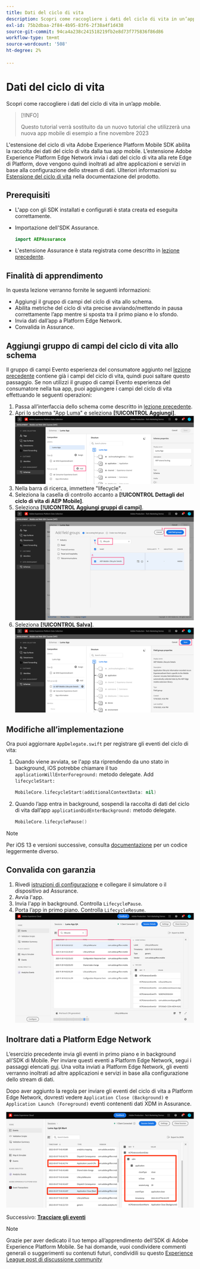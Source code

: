 ```yaml
---
title: Dati del ciclo di vita
description: Scopri come raccogliere i dati del ciclo di vita in un’app mobile.
exl-id: 75b2dbaa-2f84-4b95-83f6-2f38a4f1d438
source-git-commit: 94ca4a238c241518219fb2e8d73f775836f86d86
workflow-type: tm+mt
source-wordcount: '508'
ht-degree: 2%

---
```


# Dati del ciclo di vita

Scopri come raccogliere i dati del ciclo di vita in un’app mobile.

>[!INFO]
>
> Questo tutorial verrà sostituito da un nuovo tutorial che utilizzerà una nuova app mobile di esempio a fine novembre 2023

L&#39;estensione del ciclo di vita Adobe Experience Platform Mobile SDK abilita la raccolta dei dati del ciclo di vita dalla tua app mobile. L’estensione Adobe Experience Platform Edge Network invia i dati del ciclo di vita alla rete Edge di Platform, dove vengono quindi inoltrati ad altre applicazioni e servizi in base alla configurazione dello stream di dati. Ulteriori informazioni su [Estensione del ciclo di vita](https://developer.adobe.com/client-sdks/documentation/lifecycle-for-edge-network/) nella documentazione del prodotto.


## Prerequisiti

* L&#39;app con gli SDK installati e configurati è stata creata ed eseguita correttamente.
* Importazione dell&#39;SDK Assurance.

  ```swift
  import AEPAssurance
  ```

* L&#39;estensione Assurance è stata registrata come descritto in [lezione precedente](install-sdks.md).

## Finalità di apprendimento

In questa lezione verranno fornite le seguenti informazioni:

* Aggiungi il gruppo di campi del ciclo di vita allo schema.
* Abilita metriche del ciclo di vita precise avviando/mettendo in pausa correttamente l’app mentre si sposta tra il primo piano e lo sfondo.
* Invia dati dall’app a Platform Edge Network.
* Convalida in Assurance.

## Aggiungi gruppo di campi del ciclo di vita allo schema

Il gruppo di campi Evento esperienza del consumatore aggiunto nel [lezione precedente](create-schema.md) contiene già i campi del ciclo di vita, quindi puoi saltare questo passaggio. Se non utilizzi il gruppo di campi Evento esperienza del consumatore nella tua app, puoi aggiungere i campi del ciclo di vita effettuando le seguenti operazioni:

1. Passa all’interfaccia dello schema come descritto in [lezione precedente](create-schema.md).
1. Apri lo schema &quot;App Luma&quot; e seleziona **[!UICONTROL Aggiungi]**.
   ![seleziona aggiungi](assets/mobile-lifecycle-add.png)
1. Nella barra di ricerca, immettere &quot;lifecycle&quot;.
1. Seleziona la casella di controllo accanto a **[!UICONTROL Dettagli del ciclo di vita di AEP Mobile]**.
1. Seleziona **[!UICONTROL Aggiungi gruppi di campi]**.
   ![aggiungi gruppo di campi](assets/mobile-lifecycle-lifecycle-field-group.png)
1. Seleziona **[!UICONTROL Salva]**.
   ![salva](assets/mobile-lifecycle-lifecycle-save.png)


## Modifiche all’implementazione

Ora puoi aggiornare `AppDelegate.swift` per registrare gli eventi del ciclo di vita:

1. Quando viene avviata, se l&#39;app sta riprendendo da uno stato in background, iOS potrebbe chiamare il tuo `applicationWillEnterForeground:` metodo delegate. Add `lifecycleStart:`

   ```swift
   MobileCore.lifecycleStart(additionalContextData: nil)
   ```

1. Quando l’app entra in background, sospendi la raccolta di dati del ciclo di vita dall’app `applicationDidEnterBackground:` metodo delegate.

   ```swift
   MobileCore.lifecyclePause()
   ```

>[!NOTE]
>
>Per iOS 13 e versioni successive, consulta [documentazione](https://developer.adobe.com/client-sdks/documentation/mobile-core/lifecycle/#register-lifecycle-with-mobile-core-and-add-appropriate-startpause-calls) per un codice leggermente diverso.

## Convalida con garanzia

1. Rivedi [istruzioni di configurazione](assurance.md) e collegare il simulatore o il dispositivo ad Assurance.
1. Avvia l&#39;app.
1. Invia l&#39;app in background. Controlla `LifecyclePause`.
1. Porta l’app in primo piano. Controlla `LifecycleResume`.
   ![convalida ciclo di vita](assets/mobile-lifecycle-lifecycle-assurance.png)


## Inoltrare dati a Platform Edge Network

L’esercizio precedente invia gli eventi in primo piano e in background all’SDK di Mobile. Per inviare questi eventi a Platform Edge Network, segui i passaggi elencati [qui](https://developer.adobe.com/client-sdks/documentation/lifecycle-for-edge-network/#configure-a-rule-to-forward-lifecycle-metrics-to-platform). Una volta inviati a Platform Edge Network, gli eventi verranno inoltrati ad altre applicazioni e servizi in base alla configurazione dello stream di dati.

Dopo aver aggiunto la regola per inviare gli eventi del ciclo di vita a Platform Edge Network, dovresti vedere `Application Close (Background)` e `Application Launch (Foreground)` eventi contenenti dati XDM in Assurance.

![convalida del ciclo di vita inviato a Platform Edge](assets/mobile-lifecycle-edge-assurance.png)



Successivo: **[Tracciare gli eventi](events.md)**

>[!NOTE]
>
>Grazie per aver dedicato il tuo tempo all’apprendimento dell’SDK di Adobe Experience Platform Mobile. Se hai domande, vuoi condividere commenti generali o suggerimenti su contenuti futuri, condividili su questo [Experience League post di discussione community](https://experienceleaguecommunities.adobe.com/t5/adobe-experience-platform-launch/tutorial-discussion-implement-adobe-experience-cloud-in-mobile/td-p/443796)